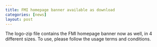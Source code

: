 ```yaml
---
title: FMI homepage banner available as download
categories: [news]
layout: post
---
```


The logo-zip file contains the FMI homepage banner now as well, in 4 different sizes. To use, please follow the usage terms and conditions.
